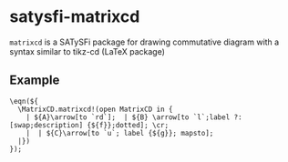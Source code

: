 # satysfi-matrixcd

`matrixcd` is a SATySFi package for drawing commutative diagram with a syntax similar to tikz-cd (LaTeX package)

## Example
```
\eqn(${
  \MatrixCD.matrixcd!(open MatrixCD in {
    | ${A}\arrow[to `rd`];  | ${B} \arrow[to `l`;label ?:[swap;description] {${f}};dotted]; \cr;
    |  | ${C}\arrow[to `u`; label {${g}}; mapsto];
  |})
});
```

